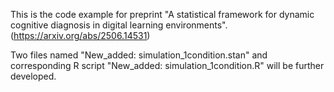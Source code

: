 This is the code example for preprint "A statistical framework for dynamic cognitive diagnosis in digital learning environments". (https://arxiv.org/abs/2506.14531)
 
Two files named "New_added: simulation_1condition.stan" and corresponding R script "New_added: simulation_1condition.R" will be further developed.
